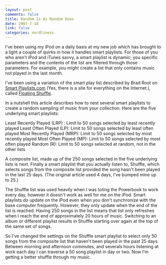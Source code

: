 ```yaml
--- 
layout: post
comments: false
title: Random Is As Random Does
date: 2007-7-18
link: false
categories: nerdliness
---
```

I've been using my iPod on a daily basis at my new job which has brought to a light a couple of quirks in how it handles smart playlists.  For those of you who aren't iPod and iTunes savvy, a smart playlist is dynamic;  you specific parameters and the contents of the list are filtered through those parameters.  For example, you might create a list that only contains music not played in the last month.

I've been using a variation of the smart play list described by Brad Root on <a href="http://smartplaylists.com/" title="Smart Playlists.com">Smart Playlists.com</a> (Yes, there is a site for everything on the Internet.), called <a href="http://smartplaylists.com/comments.php?id=950_0_1_0_C" title="Floating Shuffle">Floating Shuffle</a>.

In a nutshell this article describes how to nest several smart playlists to create a random sampling of music from your collection.  Here are the five underlying smart playlists:

Least Recently Played (LRP) : Limit to 50 songs selected by least recently played
Least Often Played (LP): Limit to 50 songs selected by least often played
Most Recently Played (MRP): Limit to 50 songs selected by most recently played
Most Often Played (MP): Limit to 50 songs selected by most often played
Random (R): Limit to 50 songs selected at random, not in the other lists

A composite list, made up of the 250 songs selected in the five underlying lists is next.  Finally a smart playlist that you actually listen to, Shuffle, which selects songs from the composite list provided the song hasn't been played in the last 25 days.  (The original article used 4 days, I've bumped mine up to 25.)

The Shuffle list was used heavily when I was toting the Powerbook to work every day, however it doesn't work as well for me on the iPod.  Smart playlists <i>do</i> update on the iPod even when you don't synchronize with the base computer frequently.  However, they only update when the end of the list is reached.  Having 250 songs in the list means that list only refreshes when I reach the end of approximately 20 hours of music.  Switching to an album or different playlist results in Shuffle starting over again at the top of the same set of songs.

So I've changed the settings on the Shuffle smart playlist to select only 50 songs from the composite list that haven't been played in the past 25 days.  Between morning and afternoon commutes, and severals hours listening at work each day I can traverse a 50 song playlist in day or two.  Now I'm getting a better shuffle through my music.
